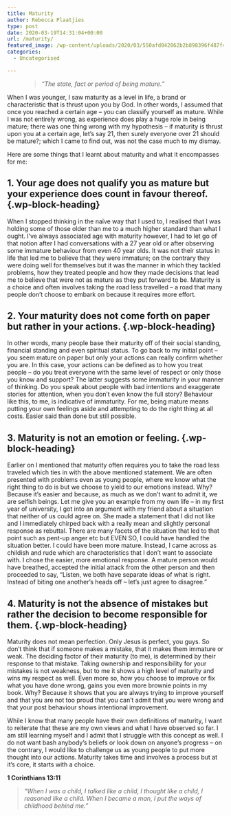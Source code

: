 ```yaml
---
title: Maturity 
author: Rebecca Plaatjies
type: post
date: 2020-03-19T14:31:04+00:00
url: /maturity/
featured_image: /wp-content/uploads/2020/03/550afd042062b2b898396f487f4b0b48.jpg
categories:
  - Uncategorised

---
```

<figure class="wp-block-pullquote">

> _“The state, fact or period of being mature.”_</figure> 

When I was younger, I saw maturity as a level in life, a brand or characteristic that is thrust upon you by God. In other words, I assumed that once you reached a certain age – you can classify yourself as mature. While I was not entirely wrong, as experience does play a huge role in being mature; there was one thing wrong with my hypothesis – if maturity is thrust upon you at a certain age, let’s say 21, then surely everyone over 21 should be mature?; which I came to find out, was not the case much to my dismay.



Here are some things that I learnt about maturity and what it encompasses for me:

## 1. Your age does not qualify you as mature but your experience does count in favour thereof. {.wp-block-heading}

When I stopped thinking in the naïve way that I used to, I realised that I was holding some of those older than me to a much higher standard than what I ought. I’ve always associated age with maturity however, I had to let go of that notion after I had conversations with a 27 year old or after observing some immature behaviour from even 40 year olds. It was not their status in life that led me to believe that they were immature; on the contrary they were doing well for themselves but it was the manner in which they tackled problems, how they treated people and how they made decisions that lead me to believe that were not as mature as they put forward to be. Maturity is a choice and often involves taking the road less travelled – a road that many people don’t choose to embark on because it requires more effort.

## 2. Your maturity does not come forth on paper but rather in your actions.  {.wp-block-heading}

In other words, many people base their maturity off of their social standing, financial standing and even spiritual status. To go back to my initial point – you seem mature on paper but only your actions can really confirm whether you are. In this case, your actions can be defined as to how you treat people – do you treat everyone with the same level of respect or only those you know and support? The latter suggests some immaturity in your manner of thinking. Do you speak about people with bad intentions and exaggerate stories for attention, when you don’t even know the full story? Behaviour like this, to me, is indicative of immaturity. For me, being mature means putting your own feelings aside and attempting to do the right thing at all costs. Easier said than done but still possible.

## 3. Maturity is not an emotion or feeling. {.wp-block-heading}

Earlier on I mentioned that maturity often requires you to take the road less traveled which ties in with the above mentioned statement. We are often presented with problems even as young people, where we know what the right thing to do is but we choose to yield to our emotions instead. Why? Because it’s easier and because, as much as we don’t want to admit it, we are selfish beings. Let me give you an example from my own life – in my first year of university, I got into an argument with my friend about a situation that neither of us could agree on. She made a statement that I did not like and I immediately chirped back with a really mean and slightly personal response as rebuttal. There are many facets of the situation that led to that point such as pent-up anger etc but EVEN SO, I could have handled the situation better. I could have been more mature. Instead, I came across as childish and rude which are characteristics that I don’t want to associate with. I chose the easier, more emotional response. A mature person would have breathed, accepted the initial attack from the other person and then proceeded to say, “Listen, we both have separate ideas of what is right. Instead of biting one another’s heads off – let’s just agree to disagree.”

## 4. Maturity is not the absence of mistakes but rather the decision to become responsible for them. {.wp-block-heading}

Maturity does not mean perfection. Only Jesus is perfect, you guys. So don’t think that if someone makes a mistake, that it makes them immature or weak. The deciding factor of their maturity (to me), is determined by their response to that mistake. Taking ownership and responsibility for your mistakes is not weakness, but to me it shows a high level of maturity and wins my respect as well. Even more so, how you choose to improve or fix what you have done wrong, gains you even more brownie points in my book. Why? Because it shows that you are always trying to improve yourself and that you are not too proud that you can’t admit that you were wrong and that your post behaviour shows intentional improvement.

While I know that many people have their own definitions of maturity, I want to reiterate that these are my own views and what I have observed so far. I am still learning myself and I admit that I struggle with this concept as well. I do not want bash anybody’s beliefs or look down on anyone’s progress – on the contrary, I would like to challenge us as young people to put more thought into our actions. Maturity takes time and involves a process but at it&#8217;s core, it starts with a choice.

**1 Corinthians 13:11**

<blockquote class="wp-block-quote is-layout-flow wp-block-quote-is-layout-flow">
  <p>
    <em>“When I was a child, I talked like a child, I thought like a child, I reasoned like a child. When I became a man, I put the ways of childhood behind me.”</em>
  </p>
</blockquote>